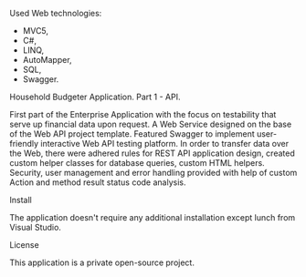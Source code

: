 Used Web technologies:
- MVC5, 
- C#,
- LINQ,
- AutoMapper,
- SQL, 
- Swagger.

Household Budgeter Application. Part 1 - API.

First part of the Enterprise Application with the focus on testability that serve up financial data upon request. A Web Service designed on the base of the Web API project template. Featured Swagger to implement user-friendly interactive Web API testing platform.
In order to transfer data over the Web, there were adhered rules for REST API application design, created custom helper classes for database queries, custom HTML helpers. Security, user management and error handling provided with help of custom Action and method result status code analysis.

Install

The application doesn't require any additional installation except lunch from Visual Studio.

License

This application is a private open-source project. 
